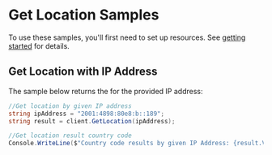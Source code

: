 # Get Location Samples

To use these samples, you'll first need to set up resources. See [getting started](https://github.com/Azure/azure-sdk-for-net/tree/main/sdk/maps/Azure.Maps.Geolocation#getting-started) for details.

## Get Location with IP Address

The sample below returns the for the provided IP address:

```C# Snippet:GetLocation
//Get location by given IP address
string ipAddress = "2001:4898:80e8:b::189";
string result = client.GetLocation(ipAddress);

//Get location result country code
Console.WriteLine($"Country code results by given IP Address: {result.Value.IsoCode}");
```

